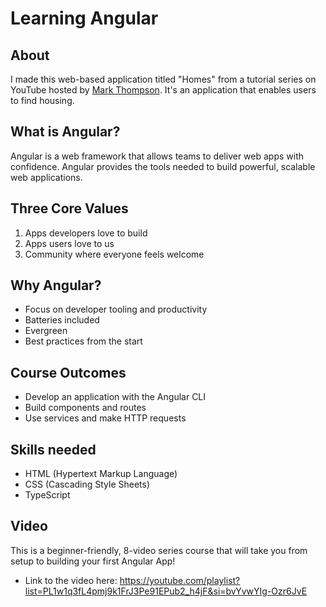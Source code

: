 # Learning Angular

## About
I made this web-based application titled "Homes" from a tutorial series on YouTube hosted by [Mark Thompson](https://github.com/MarkTechson). It's an application that enables users to find housing.

## What is Angular?
Angular is a web framework that allows teams to deliver web apps with confidence. Angular provides the tools needed to build powerful, scalable web applications. 

## Three Core Values
1. Apps developers love to build
2. Apps users love to us
3. Community where everyone feels welcome

## Why Angular?
- Focus on developer tooling and productivity
- Batteries included
- Evergreen
- Best practices from the start

## Course Outcomes
- Develop an application with the Angular CLI
- Build components and routes
- Use services and make HTTP requests

## Skills needed
- HTML (Hypertext Markup Language)
- CSS (Cascading Style Sheets)
- TypeScript

## Video
This is a beginner-friendly, 8-video series course that will take you from setup to building your first Angular App!
- Link to the video here: https://youtube.com/playlist?list=PL1w1q3fL4pmj9k1FrJ3Pe91EPub2_h4jF&si=bvYvwYIg-Ozr6JvE
